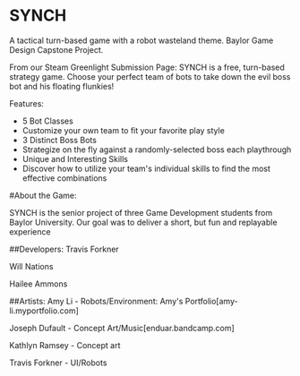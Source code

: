 # SYNCH
A tactical turn-based game with a robot wasteland theme. Baylor Game Design Capstone Project.

From our Steam Greenlight Submission Page:
SYNCH is a free, turn-based strategy game. Choose your perfect team of bots to take down the evil boss bot and his floating flunkies! 

Features: 
* 5 Bot Classes 
* Customize your own team to fit your favorite play style 
* 3 Distinct Boss Bots 
* Strategize on the fly against a randomly-selected boss each playthrough 
* Unique and Interesting Skills 
* Discover how to utilize your team's individual skills to find the most effective combinations

#About the Game: 

SYNCH is the senior project of three Game Development students from Baylor University. Our goal was to deliver a short, but fun and replayable experience

##Developers: 
Travis Forkner 

Will Nations 

Hailee Ammons

##Artists: 
Amy Li - Robots/Environment: Amy's Portfolio[amy-li.myportfolio.com]

Joseph Dufault - Concept Art/Music[enduar.bandcamp.com] 

Kathlyn Ramsey - Concept art 

Travis Forkner - UI/Robots
